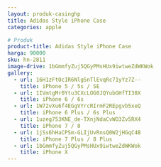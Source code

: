 ```yaml
---
layout: produk-casinghp
title: Adidas Style iPhone Case
categories: apple

# Produk
product-title: Adidas Style iPhone Case
harga: 90000
sku: hn-2811
image-drive: 1bGmmfyZuj5QGyPMsHUx9iwtweZdWKWok
gallery:
  - url: 16H1zFtOcIR6Nlg5nTlEvqRc71yYz7Z--
    title: iPhone 5 / 5s / SE
  - url: 1IVmtgMr0Ytu3CXcLOG0JQYubGHfTI38X
    title: iPhone 6 / 6s
  - url: 1W72vXu6f4EGgVYrcRIrmF2REpgvb5xeQ
    title: iPhone 6 Plus / 6s Plus
  - url: 1uzeg753KNE_de-TXnjNdaCvWO3Zv5RX4
    title: iPhone 7 / 8
  - url: 1jSs6hHaCPSm-GLIjUvRnsQ0W2jHGqC4B
    title: iPhone 7 Plus / 8 Plus
  - url: 1bGmmfyZuj5QGyPMsHUx9iwtweZdWKWok
    title: iPhone X
---
```

